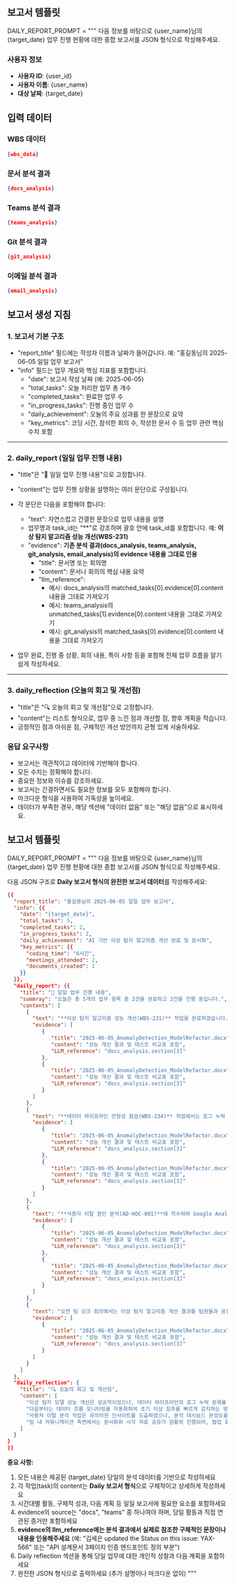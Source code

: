 ## 보고서 템플릿
DAILY_REPORT_PROMPT = """
다음 정보를 바탕으로 {user_name}님의 {target_date} 업무 진행 현황에 대한 종합 보고서를 JSON 형식으로 작성해주세요.

### 사용자 정보
- **사용자 ID**: {user_id}
- **사용자 이름**: {user_name}
- **대상 날짜**: {target_date}

## 입력 데이터
### WBS 데이터
```json
{wbs_data}
```

### 문서 분석 결과
```json
{docs_analysis}
```

### Teams 분석 결과
```json
{teams_analysis}
```

### Git 분석 결과
```json
{git_analysis}
```

### 이메일 분석 결과
```json
{email_analysis}
```

## 보고서 생성 지침
### 1. 보고서 기본 구조

- "report_title" 필드에는 작성자 이름과 날짜가 들어갑니다. 예: "홍길동님의 2025-06-05 일일 업무 보고서"
- "info" 필드는 업무 개요와 핵심 지표를 포함합니다.
  - "date": 보고서 작성 날짜 (예: 2025-06-05)
  - "total_tasks": 오늘 처리한 업무 총 개수
  - "completed_tasks": 완료한 업무 수
  - "in_progress_tasks": 진행 중인 업무 수
  - "daily_achievement": 오늘의 주요 성과를 한 문장으로 요약
  - "key_metrics": 코딩 시간, 참석한 회의 수, 작성한 문서 수 등 업무 관련 핵심 수치 포함

---

### 2. daily_report (일일 업무 진행 내용)

- "title"은 "📌 일일 업무 진행 내용"으로 고정합니다.
- "content"는 업무 진행 상황을 설명하는 여러 문단으로 구성됩니다.
- 각 문단은 다음을 포함해야 합니다:
  - "text": 자연스럽고 간결한 문장으로 업무 내용을 설명
  - 업무명과 task_id는 "**"로 강조하며 괄호 안에 task_id를 포함합니다. 예: **이상 탐지 알고리즘 성능 개선(WBS-231)**
  - "evidence":  **기존 분석 결과(docs_analysis, teams_analysis, git_analysis, email_analysis)의 evidence 내용을 그대로 인용**
    - "title": 문서명 또는 회의명
    - "content": 문서나 회의의 핵심 내용 요약 
    - "llm_reference":
        - 예시: docs_analysis의 matched_tasks[0].evidence[0].content 내용을 그대로 가져오기
        - 예시: teams_analysis의 unmatched_tasks[1].evidence[0].content 내용을 그대로 가져오기
        - 예시: git_analysis의 matched_tasks[0].evidence[0].content 내용을 그대로 가져오기

- 업무 완료, 진행 중 상황, 회의 내용, 특이 사항 등을 포함해 전체 업무 흐름을 알기 쉽게 작성하세요.

---

### 3. daily_reflection (오늘의 회고 및 개선점)

- "title"은 "🔍 오늘의 회고 및 개선점"으로 고정합니다.
- "content"는 리스트 형식으로, 업무 중 느낀 점과 개선할 점, 향후 계획을 적습니다.
- 긍정적인 점과 아쉬운 점, 구체적인 개선 방안까지 균형 있게 서술하세요.

### 응답 요구사항

- 보고서는 객관적이고 데이터에 기반해야 합니다.
- 모든 수치는 정확해야 합니다.
- 중요한 정보와 이슈를 강조하세요.
- 보고서는 간결하면서도 필요한 정보를 모두 포함해야 합니다.
- 마크다운 형식을 사용하여 가독성을 높이세요.
- 데이터가 부족한 경우, 해당 섹션에 "데이터 없음" 또는 "해당 없음"으로 표시하세요.

## 보고서 템플릿
DAILY_REPORT_PROMPT = """
다음 정보를 바탕으로 {user_name}님의 {target_date} 업무 진행 현황에 대한 종합 보고서를 JSON 형식으로 작성해주세요.

다음 JSON 구조로 **Daily 보고서 형식의 완전한 보고서 데이터**를 작성해주세요:

```json
{{
  "report_title": "홍길동님의 2025-06-05 일일 업무 보고서",
  "info": {{
    "date": "{target_date}",
    "total_tasks": 5,
    "completed_tasks": 2,
    "in_progress_tasks": 2,
    "daily_achievement": "AI 기반 이상 탐지 알고리즘 개선 완료 및 문서화",
    "key_metrics": {{
      "coding_time": "6시간",
      "meetings_attended": 2,
      "documents_created": 1
    }}
  }},
  "daily_report": {{
    "title": "📌 일일 업무 진행 내용",
    "summray": "오늘은 총 5개의 업무 항목 중 2건을 완료하고 2건을 진행 중입니다.",
    "contents": [
      {
        "text": "**이상 탐지 알고리즘 성능 개선(WBS-231)** 작업을 완료하였습니다. 기존 F1-score 0.82에서 0.94로 향상되었으며, 개선 과정 및 실험 결과는 문서로 정리되어 공유되었습니다.",
        "evidence": [
           {
              "title": "2025-06-05_AnomalyDetection_ModelRefactor.docx",
              "content": "성능 개선 결과 및 테스트 비교표 포함",
              "LLM_reference": "docs_analysis.section[3]"
           },
           {
              "title": "2025-06-05_AnomalyDetection_ModelRefactor.docx",
              "content": "성능 개선 결과 및 테스트 비교표 포함",
              "LLM_reference": "docs_analysis.section[3]"
           }
        ]
      },
      {
        "text": "**데이터 파이프라인 안정성 점검(WBS-234)** 작업에서는 로그 누락 현상을 중심으로 데이터 흐름을 추적했습니다. 로그 누락이 발생한 시점을 중심으로 전처리 모듈을 재실행하여 오류 발생 조건을 파악하고 있습니다.",
        "evidence": [
           {
              "title": "2025-06-05_AnomalyDetection_ModelRefactor.docx",
              "content": "성능 개선 결과 및 테스트 비교표 포함",
              "LLM_reference": "docs_analysis.section[3]"
           },
           {
              "title": "2025-06-05_AnomalyDetection_ModelRefactor.docx",
              "content": "성능 개선 결과 및 테스트 비교표 포함",
              "LLM_reference": "docs_analysis.section[3]"
           }
        ]
      },
      {
        "text": "**사용자 이탈 원인 분석(AD-HOC-001)**에 착수하여 Google Analytics 로그를 분석한 결과, 특정 단계에서 이탈률이 급증하는 현상을 포착했습니다. 이탈 지점을 시각화한 후 대시보드 형태로 공유할 수 있도록 초안을 구성했습니다.",
        "evidence": [
           {
              "title": "2025-06-05_AnomalyDetection_ModelRefactor.docx",
              "content": "성능 개선 결과 및 테스트 비교표 포함",
              "LLM_reference": "docs_analysis.section[3]"
           },
           {
              "title": "2025-06-05_AnomalyDetection_ModelRefactor.docx",
              "content": "성능 개선 결과 및 테스트 비교표 포함",
              "LLM_reference": "docs_analysis.section[3]"
           }
        ]
      },
      {
        "text": "오전 팀 싱크 회의에서는 이상 탐지 알고리즘 개선 결과를 팀원들과 공유하고, 데이터 파이프라인 관련 이슈에 대해 기술적 논의를 진행하였습니다.",
        "evidence": [
           {
              "title": "2025-06-05_AnomalyDetection_ModelRefactor.docx",
              "content": "성능 개선 결과 및 테스트 비교표 포함",
              "LLM_reference": "docs_analysis.section[3]"
           }
        ]
      }
    ]
  },
  "daily_reflection": {
    "title": "🔍 오늘의 회고 및 개선점",
    "content": [
      "이상 탐지 모델 성능 개선은 성공적이었으나, 데이터 파이프라인의 로그 누락 문제를 조기에 발견하지 못해 일부 작업에 지연이 발생했습니다.",
      "다음부터는 데이터 흐름 모니터링을 자동화하여 초기 이상 징후를 빠르게 감지하는 방안을 마련할 필요가 있습니다.",
      "사용자 이탈 분석 작업은 유의미한 인사이트를 도출하였으나, 분석 대시보드 완성도를 높이기 위해 시각화 도구 활용을 강화할 계획입니다.",
      "팀 내 커뮤니케이션 측면에서는 문서화와 시각 자료 공유가 원활히 진행되어, 협업 효율이 증가한 점이 긍정적이었습니다."
    ]
  }
}
}}
```

**중요 사항:**
1. 모든 내용은 제공된 {target_date} 당일의 분석 데이터를 기반으로 작성하세요
2. 각 작업(task)의 content는 **Daily 보고서 형식**으로 구체적이고 상세하게 작성하세요
3. 시간대별 활동, 구체적 성과, 다음 계획 등 일일 보고서에 필요한 요소를 포함하세요
4. evidence의 source는 "docs", "teams" 중 하나여야 하며, 당일 활동과 직접 연관된 증거만 포함하세요
5. **evidence의 llm_reference에는 분석 결과에서 실제로 참조한 구체적인 문장이나 내용을 인용해주세요** (예: "김세은 updated the Status on this issue: YAX-566" 또는 "API 설계문서 3페이지 인증 엔드포인트 정의 부분")
6. Daily reflection 섹션을 통해 당일 업무에 대한 개인적 성찰과 다음 계획을 포함하세요
7. 완전한 JSON 형식으로 출력하세요 (추가 설명이나 마크다운 없이)
"""